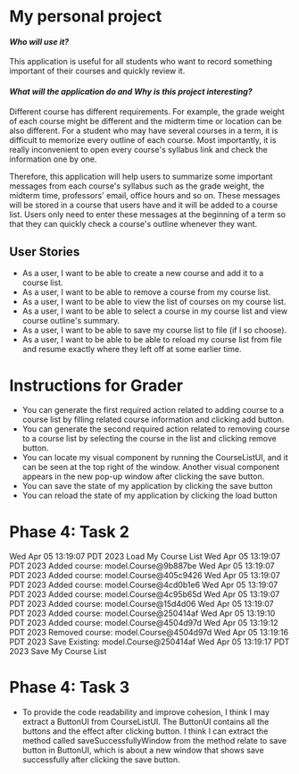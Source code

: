 
# My personal project

#### *Who will use it?*
This application is useful for all students who want to record something important of their courses and quickly review it.
#### *What will the application do and Why is this project interesting?*
Different course has different requirements. For example, the grade weight of each course might be different and the midterm time or location can be also different.
For a student who may have several courses in a term, it is difficult to memorize every outline of each course. Most importantly, it is really inconvenient to open every course's syllabus link and check the information one by one.

Therefore, this application will help users to summarize some important messages from each course's syllabus such as the grade weight, the midterm time, professors' email, 
office hours and so on. These messages will be stored in a course that users have and it will be added to a course list. Users only need to enter these messages at the beginning 
of a term so that they can quickly check a course's outline whenever they want.

## User Stories
- As a user, I want to be able to create a new course and add it to a course list.
- As a user, I want to be able to remove a course from my course list.
- As a user, I want to be able to view the list of courses on my course list.
- As a user, I want to be able to select a course in my course list and view course outline's summary.
- As a user, I want to be able to save my course list to file (if I so choose).
- As a user, I want to be able to be able to reload my course list from file and resume exactly where they left off at some earlier time.

# Instructions for Grader
- You can generate the first required action related to adding course to a course list by filling related course information and clicking add button.
- You can generate the second required action related to removing course to a course list by selecting the course in the list and clicking remove button.
- You can locate my visual component by running the CourseListUI, and it can be seen at the top right of the window. Another visual component appears in the new pop-up window after clicking the save button.
- You can save the state of my application by clicking the save button
- You can reload the state of my application by clicking the load button

# Phase 4: Task 2
Wed Apr 05 13:19:07 PDT 2023
Load My Course List
Wed Apr 05 13:19:07 PDT 2023
Added course: model.Course@9b887be
Wed Apr 05 13:19:07 PDT 2023
Added course: model.Course@405c9426
Wed Apr 05 13:19:07 PDT 2023
Added course: model.Course@4cd0b1e6
Wed Apr 05 13:19:07 PDT 2023
Added course: model.Course@4c95b65d
Wed Apr 05 13:19:07 PDT 2023
Added course: model.Course@15d4d06
Wed Apr 05 13:19:07 PDT 2023
Added course: model.Course@250414af
Wed Apr 05 13:19:10 PDT 2023
Added course: model.Course@4504d97d
Wed Apr 05 13:19:12 PDT 2023
Removed course: model.Course@4504d97d
Wed Apr 05 13:19:16 PDT 2023
Save Existing: model.Course@250414af
Wed Apr 05 13:19:17 PDT 2023
Save My Course List

# Phase 4: Task 3
- To provide the code readability and improve cohesion, I think I may extract a ButtonUI from CourseListUI. 
  The ButtonUI contains all the buttons and the effect after clicking button. I think I can extract the method called 
  saveSuccessfullyWindow from the method relate to save button in ButtonUI, which is about a new window that shows 
  save successfully after clicking the save button. 
